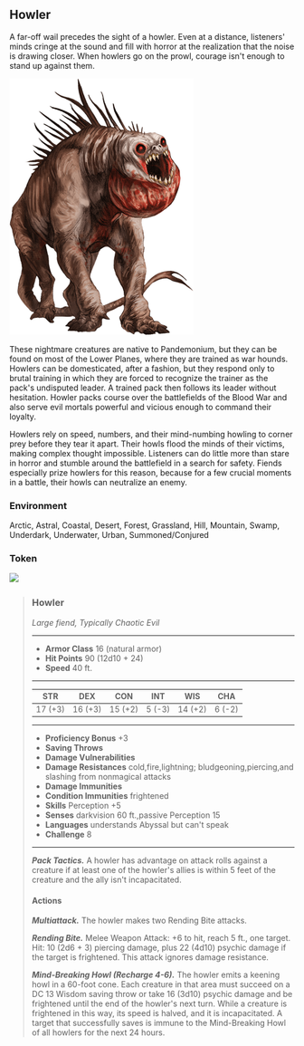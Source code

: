 ## Howler
A far-off wail precedes the sight of a howler. Even at a distance, listeners' minds cringe at the sound and fill with horror at the realization that the noise is drawing closer. When howlers go on the prowl, courage isn't enough to stand up against them.

![](Howler.png)

These nightmare creatures are native to Pandemonium, but they can be found on most of the Lower Planes, where they are trained as war hounds. Howlers can be domesticated, after a fashion, but they respond only to brutal training in which they are forced to recognize the trainer as the pack's undisputed leader. A trained pack then follows its leader without hesitation. Howler packs course over the battlefields of the Blood War and also serve evil mortals powerful and vicious enough to command their loyalty.

Howlers rely on speed, numbers, and their mind-numbing howling to corner prey before they tear it apart. Their howls flood the minds of their victims, making complex thought impossible. Listeners can do little more than stare in horror and stumble around the battlefield in a search for safety. Fiends especially prize howlers for this reason, because for a few crucial moments in a battle, their howls can neutralize an enemy.

### Environment
Arctic, Astral, Coastal, Desert, Forest, Grassland, Hill, Mountain, Swamp, Underdark, Underwater, Urban,  Summoned/Conjured

### Token
![](Howler-Token.png)

>### Howler
>*Large fiend, Typically Chaotic Evil*
>___
>- **Armor Class** 16 (natural armor)
>- **Hit Points** 90 (12d10 + 24)
>- **Speed** 40 ft.
>___
>|**STR**|**DEX**|**CON**|**INT**|**WIS**|**CHA**|
>|:---:|:---:|:---:|:---:|:---:|:---:|
>|17 (+3)|16 (+3)|15 (+2)|5 (-3)|14 (+2)|6 (-2)|
>
>___
>- **Proficiency Bonus** +3
>- **Saving Throws** 
>- **Damage Vulnerabilities** 
>- **Damage Resistances** cold,fire,lightning; bludgeoning,piercing,and slashing from nonmagical attacks
>- **Damage Immunities** 
>- **Condition Immunities** frightened
>- **Skills** Perception +5
>- **Senses** darkvision 60 ft.,passive Perception 15
>- **Languages** understands Abyssal but can't speak
>- **Challenge** 8
>___
>***Pack Tactics.*** A howler has advantage on attack rolls against a creature if at least one of the howler's allies is within 5 feet of the creature and the ally isn't incapacitated.
>
>#### Actions
>***Multiattack.*** The howler makes two Rending Bite attacks.
>
>***Rending Bite.*** Melee Weapon Attack: +6 to hit, reach 5 ft., one target. Hit: 10 (2d6 + 3) piercing damage, plus 22 (4d10) psychic damage if the target is frightened. This attack ignores damage resistance.
>
>***Mind-Breaking Howl (Recharge 4-6).*** The howler emits a keening howl in a 60-foot cone. Each creature in that area must succeed on a DC 13 Wisdom saving throw or take 16 (3d10) psychic damage and be frightened until the end of the howler's next turn. While a creature is frightened in this way, its speed is halved, and it is incapacitated. A target that successfully saves is immune to the Mind-Breaking Howl of all howlers for the next 24 hours.
>
